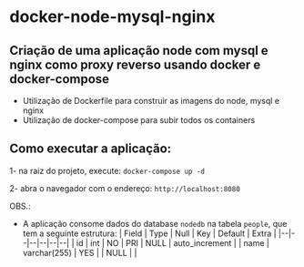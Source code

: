 # docker-node-mysql-nginx

## Criação de uma aplicação node com mysql e nginx como proxy reverso usando docker e docker-compose
  - Utilização de Dockerfile para construir as imagens do node, mysql e nginx
  - Utilização de docker-compose para subir todos os containers

## Como executar a aplicação:
  1- na raiz do projeto, execute: `docker-compose up -d`
  
  2- abra o navegador com o endereço: `http://localhost:8080`

OBS.:
  - A aplicação consome dados do database `nodedb` na tabela `people`, que tem a seguinte estrutura:
| Field | Type | Null | Key | Default | Extra |
|--|--|--|--|--|--|
| id | int | NO | PRI | NULL | auto_increment |
| name | varchar(255) | YES |  | NULL |  |
